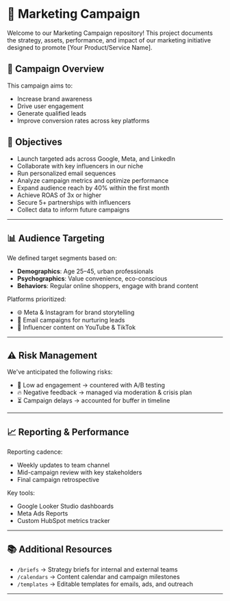 # 📢 Marketing Campaign

Welcome to our Marketing Campaign repository! This project documents the strategy, assets, performance, and impact of our marketing initiative designed to promote [Your Product/Service Name].

## 🚀 Campaign Overview

This campaign aims to:
- Increase brand awareness
- Drive user engagement
- Generate qualified leads
- Improve conversion rates across key platforms


## 🎯 Objectives

- Launch targeted ads across Google, Meta, and LinkedIn
- Collaborate with key influencers in our niche
- Run personalized email sequences
- Analyze campaign metrics and optimize performance
- Expand audience reach by 40% within the first month
- Achieve ROAS of 3x or higher
- Secure 5+ partnerships with influencers
- Collect data to inform future campaigns

---

## 📊 Audience Targeting

We defined target segments based on:
- **Demographics**: Age 25–45, urban professionals
- **Psychographics**: Value convenience, eco-conscious
- **Behaviors**: Regular online shoppers, engage with brand content

Platforms prioritized:
- 🌐 Meta & Instagram for brand storytelling  
- 📩 Email campaigns for nurturing leads  
- 🎥 Influencer content on YouTube & TikTok

---

## ⚠️ Risk Management

We've anticipated the following risks:
- 👀 Low ad engagement → countered with A/B testing
- 🔥 Negative feedback → managed via moderation & crisis plan
- ⏳ Campaign delays → accounted for buffer in timeline

---

## 📈 Reporting & Performance

Reporting cadence:
- Weekly updates to team channel
- Mid-campaign review with key stakeholders
- Final campaign retrospective

Key tools:
- Google Looker Studio dashboards
- Meta Ads Reports
- Custom HubSpot metrics tracker

---

## 📚 Additional Resources

- `/briefs` → Strategy briefs for internal and external teams  
- `/calendars` → Content calendar and campaign milestones  
- `/templates` → Editable templates for emails, ads, and outreach  

---

